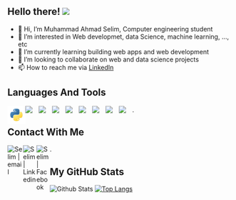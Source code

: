 ## Hello there!  <img src="https://media.giphy.com/media/hvRJCLFzcasrR4ia7z/giphy.gif" width="25px">

- 👋 Hi, I’m Muhammad Ahmad Selim, Computer engineering student
- 👀 I’m interested in Web developmet, data Science, machine learning, ..., etc
- 🌱 I’m currently learning building web apps and web development
- 💞️ I’m looking to collaborate on web and data science projects
- 📫 How to reach me via [LinkedIn](https://www.linkedin.com/in/m-20x)

## Languages And Tools
[<img align="left" width="40px" src="https://raw.githubusercontent.com/github/explore/80688e429a7d4ef2fca1e82350fe8e3517d3494d/topics/python/python.png">](https://www.python.org)
[<img align="left" width="30px" src="https://upload.wikimedia.org/wikipedia/commons/thumb/1/18/ISO_C%2B%2B_Logo.svg/306px-ISO_C%2B%2B_Logo.svg.png">](https://en.wikipedia.org/wiki/C%2B%2B)
[<img align="left" width="30px" src="https://seeklogo.com/images/C/c-sharp-c-logo-02F17714BA-seeklogo.com.png">](https://docs.microsoft.com/en-us/dotnet/csharp)
[<img align="left" width="30px" src="https://upload.wikimedia.org/wikipedia/commons/thumb/3/38/Jupyter_logo.svg/1200px-Jupyter_logo.svg.png">](https://jupyter.org/)
[<img align="left" width="30px" src="https://upload.wikimedia.org/wikipedia/commons/thumb/a/ab/Logo-ubuntu_cof-orange-hex.svg/1200px-Logo-ubuntu_cof-orange-hex.svg.png">](https://ubuntu.com)
[<img align="left" width="30px" src="https://1000logos.net/wp-content/uploads/2017/03/LINUX-LOGO.png">](https://www.linux.org)
[<img align="left" width="30px" src="https://upload.wikimedia.org/wikipedia/commons/thumb/3/38/HTML5_Badge.svg/600px-HTML5_Badge.svg.png">](https://en.wikipedia.org/wiki/HTML)
[<img align="left" width="30px" src="https://banner2.cleanpng.com/20180704/qpr/kisspng-cascading-style-sheets-logo-css3-html-web-developm-5b3d40a4d013e0.7927254715307409008523.jpg">](https://en.wikipedia.org/wiki/CSS)
[<img align="left" width="30px" src="https://upload.wikimedia.org/wikipedia/commons/thumb/9/99/Unofficial_JavaScript_logo_2.svg/2048px-Unofficial_JavaScript_logo_2.svg.png">](https://www.javascript.com)
.

## Contact With Me

[<img align="left" alt="Selim | email" width="35px" src="https://upload.wikimedia.org/wikipedia/commons/thumb/7/7e/Gmail_icon_%282020%29.svg/1280px-Gmail_icon_%282020%29.svg.png" />](mailto:**mooosee202080@gmail.com**)
[<img align="left" alt="Selim | Linkedin" width="30px" src="https://upload.wikimedia.org/wikipedia/commons/thumb/c/ca/LinkedIn_logo_initials.png/768px-LinkedIn_logo_initials.png" />](https://www.linkedin.com/in/m-20x)
[<img align="left" alt="Selim | Facebook" width="30px" src="https://upload.wikimedia.org/wikipedia/commons/thumb/f/fb/Facebook_icon_2013.svg/1024px-Facebook_icon_2013.svg.png" />](https://www.facebook.com/mohamad.selim.52)
.

## My GitHub Stats
![Github Stats](https://github-readme-stats.vercel.app/api?username=Mu-selim&langs_count=6&count_private=true&show_icons=true&include_all_commits=true&theme=dracula)
[![Top Langs](https://github-readme-stats.vercel.app/api/top-langs/?username=Mu-selim&langs_count=10&layout=compact&theme=dracula)](https://github.com/Mu-selim?tab=repositories)


<!---
Mu-selim/Mu-selim is a ✨ special ✨ repository because its `README.md` (this file) appears on your GitHub profile.
You can click the Preview link to take a look at your changes.
--->
